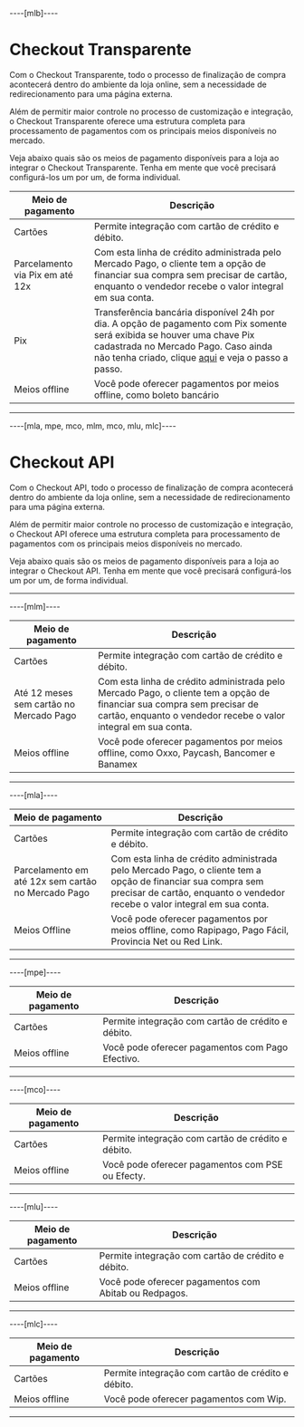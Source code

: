 ----[mlb]----

# Checkout Transparente

Com o Checkout Transparente, todo o processo de finalização de compra acontecerá dentro do ambiente da loja online, sem a necessidade de redirecionamento para uma página externa.

Além de permitir maior controle no processo de customização e integração, o Checkout Transparente oferece uma estrutura completa para processamento de pagamentos com os principais meios disponíveis no mercado.

Veja abaixo quais são os meios de pagamento disponíveis para a loja ao integrar o Checkout Transparente. Tenha em mente que você precisará configurá-los um por um, de forma individual.

| Meio de pagamento | Descrição |
|---|---|
| Cartões | Permite integração com cartão de crédito e débito. |
| Parcelamento via Pix em até 12x | Com esta linha de crédito administrada pelo Mercado Pago, o cliente tem a opção de financiar sua compra sem precisar de cartão, enquanto o vendedor recebe o valor integral em sua conta. |
| Pix | Transferência bancária disponível 24h por dia. A opção de pagamento com Pix somente será exibida se houver uma chave Pix cadastrada no Mercado Pago. Caso ainda não tenha criado, clique [aqui](https://www.youtube.com/watch?v=60tApKYVnkA) e veja o passo a passo. |
| Meios offline | Você pode oferecer pagamentos por meios offline,  como boleto bancário |

------------

----[mla, mpe, mco, mlm, mco, mlu, mlc]----

# Checkout API

Com o Checkout API, todo o processo de finalização de compra acontecerá dentro do ambiente da loja online, sem a necessidade de redirecionamento para uma página externa.

Além de permitir maior controle no processo de customização e integração, o Checkout API oferece uma estrutura completa para processamento de pagamentos com os principais meios disponíveis no mercado.

Veja abaixo quais são os meios de pagamento disponíveis para a loja ao integrar o Checkout API. Tenha em mente que você precisará configurá-los um por um, de forma individual.

------------

----[mlm]----

| Meio de pagamento | Descrição |
|---|---|
| Cartões | Permite integração com cartão de crédito e débito. |
| Até 12 meses sem cartão no Mercado Pago | Com esta linha de crédito administrada pelo Mercado Pago, o cliente tem a opção de financiar sua compra sem precisar de cartão, enquanto o vendedor recebe o valor integral em sua conta. |
| Meios offline | Você pode oferecer pagamentos por meios offline, como Oxxo, Paycash, Bancomer e Banamex |


------------

----[mla]----

| Meio de pagamento | Descrição |
|---|---|
| Cartões | Permite integração com cartão de crédito e débito. |
| Parcelamento em até 12x sem cartão no Mercado Pago | Com esta linha de crédito administrada pelo Mercado Pago, o cliente tem a opção de financiar sua compra sem precisar de cartão, enquanto o vendedor recebe o valor integral em sua conta. |
| Meios Offline | Você pode oferecer pagamentos por meios offline, como Rapipago, Pago Fácil, Provincia Net ou Red Link. |

------------

----[mpe]----

| Meio de pagamento | Descrição |
| --- | --- |
| Cartões | Permite integração com cartão de crédito e débito. |
| Meios offline | Você pode oferecer pagamentos com Pago Efectivo. |

------------

----[mco]----

| Meio de pagamento | Descrição |
| --- | --- |
| Cartões | Permite integração com cartão de crédito e débito. |
| Meios offline | Você pode oferecer pagamentos com PSE ou Efecty. |

------------

----[mlu]----

| Meio de pagamento | Descrição |
| --- | --- |
| Cartões | Permite integração com cartão de crédito e débito. |
| Meios offline | Você pode oferecer pagamentos com Abitab ou Redpagos. |

------------

----[mlc]----

| Meio de pagamento | Descrição |
| --- | --- |
| Cartões | Permite integração com cartão de crédito e débito. |
| Meios offline | Você pode oferecer pagamentos com Wip. |

------------


